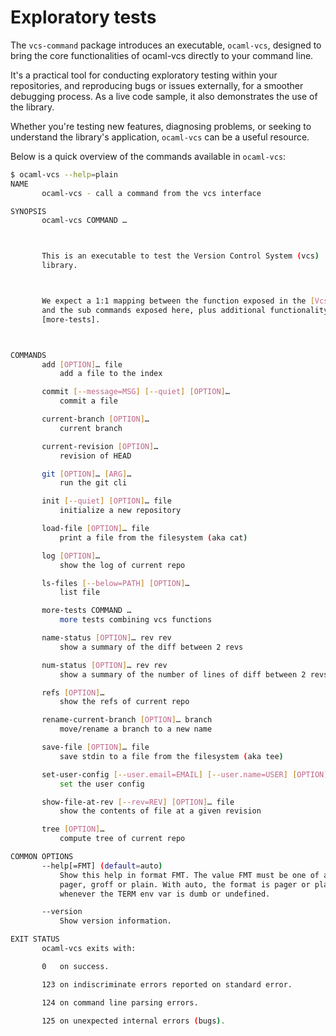 # Exploratory tests

The `vcs-command` package introduces an executable, `ocaml-vcs`, designed to bring the core functionalities of ocaml-vcs directly to your command line.

It's a practical tool for conducting exploratory testing within your repositories, and reproducing bugs or issues externally, for a smoother debugging process. As a live code sample, it also demonstrates the use of the library.

Whether you're testing new features, diagnosing problems, or seeking to understand the library's application, `ocaml-vcs` can be a useful resource.

Below is a quick overview of the commands available in `ocaml-vcs`:

```bash
$ ocaml-vcs --help=plain
NAME
       ocaml-vcs - call a command from the vcs interface

SYNOPSIS
       ocaml-vcs COMMAND …



       This is an executable to test the Version Control System (vcs)
       library.



       We expect a 1:1 mapping between the function exposed in the [Vcs.S]
       and the sub commands exposed here, plus additional functionality in
       [more-tests].



COMMANDS
       add [OPTION]… file
           add a file to the index

       commit [--message=MSG] [--quiet] [OPTION]…
           commit a file

       current-branch [OPTION]…
           current branch

       current-revision [OPTION]…
           revision of HEAD

       git [OPTION]… [ARG]…
           run the git cli

       init [--quiet] [OPTION]… file
           initialize a new repository

       load-file [OPTION]… file
           print a file from the filesystem (aka cat)

       log [OPTION]…
           show the log of current repo

       ls-files [--below=PATH] [OPTION]…
           list file

       more-tests COMMAND …
           more tests combining vcs functions

       name-status [OPTION]… rev rev
           show a summary of the diff between 2 revs

       num-status [OPTION]… rev rev
           show a summary of the number of lines of diff between 2 revs

       refs [OPTION]…
           show the refs of current repo

       rename-current-branch [OPTION]… branch
           move/rename a branch to a new name

       save-file [OPTION]… file
           save stdin to a file from the filesystem (aka tee)

       set-user-config [--user.email=EMAIL] [--user.name=USER] [OPTION]…
           set the user config

       show-file-at-rev [--rev=REV] [OPTION]… file
           show the contents of file at a given revision

       tree [OPTION]…
           compute tree of current repo

COMMON OPTIONS
       --help[=FMT] (default=auto)
           Show this help in format FMT. The value FMT must be one of auto,
           pager, groff or plain. With auto, the format is pager or plain
           whenever the TERM env var is dumb or undefined.

       --version
           Show version information.

EXIT STATUS
       ocaml-vcs exits with:

       0   on success.

       123 on indiscriminate errors reported on standard error.

       124 on command line parsing errors.

       125 on unexpected internal errors (bugs).

```
